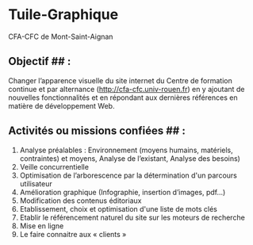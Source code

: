 # Tuile-Graphique

CFA-CFC de Mont-Saint-Aignan

## Objectif ## :
Changer l’apparence visuelle du site internet du Centre de formation continue et par alternance (http://cfa-cfc.univ-rouen.fr) en y ajoutant de nouvelles fonctionnalités et en répondant aux dernières références en matière de développement Web.

## Activités ou missions confiées ## :
1) Analyse préalables : Environnement (moyens humains, matériels, contraintes) et moyens, Analyse de l’existant, Analyse des besoins)
2) Veille concurrentielle
3) Optimisation de l’arborescence par la détermination d'un parcours utilisateur
4) Amélioration graphique (Infographie, insertion d’images, pdf...)
5) Modification des contenus éditoriaux
6) Etablissement, choix et optimisation d'une liste de mots clés
7) Etablir le référencement naturel du site sur les moteurs de recherche
8) Mise en ligne
9) Le faire connaitre aux « clients »
